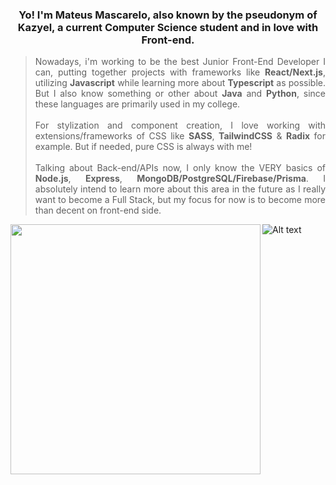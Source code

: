 <h3 align="center"> Yo! I'm Mateus Mascarelo, also known by the pseudonym of Kazyel, a current Computer Science student and in love with Front-end.</h3>

> <p align="justify">Nowadays, i'm working to be the best Junior Front-End Developer I can, putting together projects with frameworks like <b>React/Next.js</b>, utilizing <b>Javascript</b> while learning more about <b>Typescript</b> as possible. But I also know something or other about <b>Java</b> and <b>Python</b>, since these languages are primarily used in my college. <br><br>For stylization and component creation, I love working with extensions/frameworks of CSS like <b>SASS</b>, <b>TailwindCSS</b> & <b>Radix</b> for example. But if needed, pure CSS is always with me! <br><br>Talking about Back-end/APIs now, I only know the VERY basics of <b>Node.js</b>, <b>Express</b>, <b>MongoDB/PostgreSQL/Firebase/Prisma</b>. I absolutely intend to learn more about this area in the future as I really want to become a Full Stack, but my focus for now is to become more than decent on front-end side. 

![Alt text](https://spotify-recently-played-readme.vercel.app/api?user=uvftxlhokjash9j9ab2rsgwt8&count=2)<img align="left" src = "https://github-readme-streak-stats.herokuapp.com?user=Kazyel&theme=dark&hide_border=true" width = 400>
